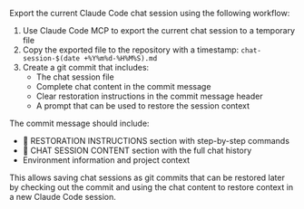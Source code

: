 Export the current Claude Code chat session using the following workflow:

1. Use Claude Code MCP to export the current chat session to a temporary file
2. Copy the exported file to the repository with a timestamp: `chat-session-$(date +%Y%m%d-%H%M%S).md`
3. Create a git commit that includes:
   - The chat session file
   - Complete chat content in the commit message
   - Clear restoration instructions in the commit message header
   - A prompt that can be used to restore the session context

The commit message should include:
- 🔄 RESTORATION INSTRUCTIONS section with step-by-step commands
- 📝 CHAT SESSION CONTENT section with the full chat history
- Environment information and project context

This allows saving chat sessions as git commits that can be restored later by checking out the commit and using the chat content to restore context in a new Claude Code session.